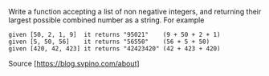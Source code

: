 Write a function accepting a list of non negative integers, and returning their largest possible combined number as a string. For example
```
given [50, 2, 1, 9]  it returns "95021"    (9 + 50 + 2 + 1)
given [5, 50, 56]    it returns "56550"    (56 + 5 + 50)
given [420, 42, 423] it returns "42423420" (42 + 423 + 420)
```

Source [https://blog.svpino.com/about]